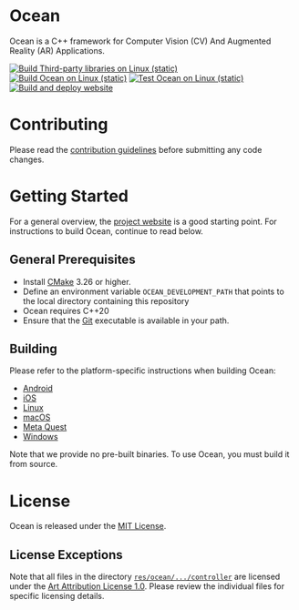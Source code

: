 # Ocean

Ocean is a C++ framework for Computer Vision (CV) And Augmented Reality (AR) Applications.

[![Build Third-party libraries on Linux (static)](https://github.com/facebookresearch/ocean/actions/workflows/build_thirdparty_linux.yml/badge.svg)](https://github.com/facebookresearch/ocean/actions/workflows/build_thirdparty_linux.yml)
[![Build Ocean on Linux (static)](https://github.com/facebookresearch/ocean/actions/workflows/build_ocean_linux.yml/badge.svg)](https://github.com/facebookresearch/ocean/actions/workflows/build_ocean_linux.yml)
[![Test Ocean on Linux (static)](https://github.com/facebookresearch/ocean/actions/workflows/test_ocean_linux.yml/badge.svg)](https://github.com/facebookresearch/ocean/actions/workflows/test_ocean_linux.yml)
[![Build and deploy website](https://github.com/facebookresearch/ocean/actions/workflows/build_and_deploy_website.yml/badge.svg)](https://github.com/facebookresearch/ocean/actions/workflows/build_and_deploy_website.yml)

# Contributing

Please read the [contribution guidelines](CONTRIBUTING.md) before submitting any code changes.

# Getting Started

For a general overview, the [project website](https://facebookresearch.github.io/ocean/) is a good starting point. For instructions to build Ocean, continue to read below.

## General Prerequisites

- Install [CMake](https://cmake.org/download/) 3.26 or higher.
- Define an environment variable `OCEAN_DEVELOPMENT_PATH` that points to the local directory containing this repository
- Ocean requires C++20
- Ensure that the [Git](https://www.git-scm.com/downloads) executable is available in your path.

## Building

Please refer to the platform-specific instructions when building Ocean:

* [Android](building_for_android.md)
* [iOS](building_for_ios.md)
* [Linux](building_for_linux.md)
* [macOS](building_for_macos.md)
* [Meta Quest](building_for_meta_quest.md)
* [Windows](building_for_windows.md)

Note that we provide no pre-built binaries. To use Ocean, you must build it from source.

# License

Ocean is released under the [MIT License](LICENSE).

## License Exceptions

Note that all files in the directory [`res/ocean/.../controller`](res/ocean/platform/meta/quest/application/assets/ocean_meta_quest_application/controller/)
are licensed under the [Art Attribution License 1.0](res/ocean/platform/meta/quest/application/assets/ocean_meta_quest_application/controller/LICENSE).
Please review the individual files for specific licensing details.
